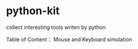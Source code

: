 # python-kit
collect interesting tools writen by python 

Table of Content：
Mouse and Keyboard simulation

